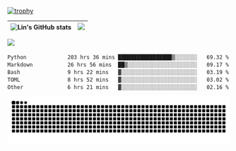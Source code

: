 [![trophy](https://github-profile-trophy.vercel.app/?username=ocss884&column=7)](https://github.com/ocss884)

| ![Lin's GitHub stats](https://github-readme-stats.vercel.app/api?username=ocss884&show_icons=true&hide_border=True&count_private=true) | ![](https://github-readme-streak-stats.herokuapp.com?user=ocss884&hide_border=true&date_format=M%20j%5B%2C%20Y%5D&ring=7EDDCF&fire=7EDDCF") |
| ------------------------------------------------------------ | ------------------------------------------------------------ |

![](https://komarev.com/ghpvc/?username=ocss884&color=brightgreen)

<!--START_SECTION:waka-->

```txt
Python             203 hrs 36 mins █████████████████▒░░░░░░░   69.32 %
Markdown           26 hrs 56 mins  ██▒░░░░░░░░░░░░░░░░░░░░░░   09.17 %
Bash               9 hrs 22 mins   ▓░░░░░░░░░░░░░░░░░░░░░░░░   03.19 %
TOML               8 hrs 52 mins   ▓░░░░░░░░░░░░░░░░░░░░░░░░   03.02 %
Other              6 hrs 21 mins   ▓░░░░░░░░░░░░░░░░░░░░░░░░   02.16 %
```

<!--END_SECTION:waka-->

<p align="center">
   <img src="https://github.com/ocss884/ocss884/blob/output/github-snake.svg" alt="snake">
</p>
